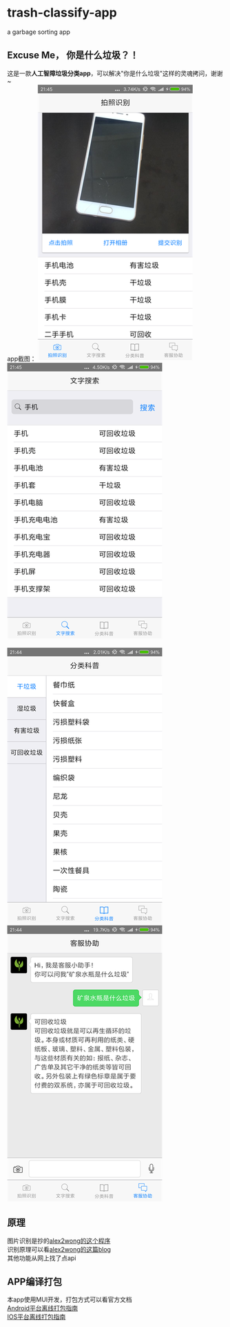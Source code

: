 # trash-classify-app
a garbage sorting app

## Excuse Me， 你是什么垃圾？！
这是一款**人工智障垃圾分类app**，可以解决"你是什么垃圾"这样的灵魂拷问，谢谢~  
app截图：
![app截图](https://github.com/Aiwz1314/trash-classify-app/blob/master/drawing/1.png?raw=true) 
![app截图](https://github.com/Aiwz1314/trash-classify-app/blob/master/drawing/2.png?raw=true)  
&nbsp;  
![app截图](https://github.com/Aiwz1314/trash-classify-app/blob/master/drawing/3.png?raw=true) 
![app截图](https://github.com/Aiwz1314/trash-classify-app/blob/master/drawing/4.png?raw=true)  

## 原理
图片识别是抄的[alex2wong的这个程序](https://github.com/alex2wong/trash-classify)  
识别原理可以看[alex2wong的这篇blog](https://juejin.im/post/5d19b4956fb9a07eb3099310)  
其他功能从网上找了点api

## APP编译打包
本app使用MUI开发，打包方式可以看官方文档  
[Android平台离线打包指南](http://ask.dcloud.net.cn/article/508)  
[IOS平台离线打包指南](http://ask.dcloud.net.cn/article/41)  
